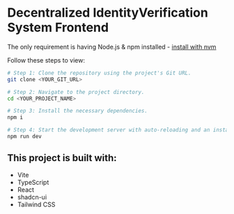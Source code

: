 # Decentralized IdentityVerification System Frontend

The only requirement is having Node.js & npm installed - [install with nvm](https://github.com/nvm-sh/nvm#installing-and-updating)

Follow these steps to view:

```sh
# Step 1: Clone the repository using the project's Git URL.
git clone <YOUR_GIT_URL>

# Step 2: Navigate to the project directory.
cd <YOUR_PROJECT_NAME>

# Step 3: Install the necessary dependencies.
npm i

# Step 4: Start the development server with auto-reloading and an instant preview.
npm run dev
```

## This project is built with:

- Vite
- TypeScript
- React
- shadcn-ui
- Tailwind CSS
